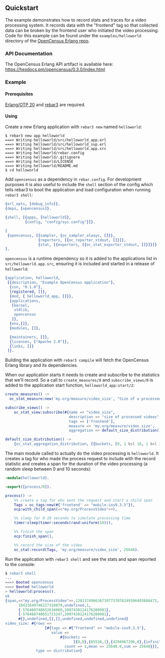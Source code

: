 ## Quickstart

The example demonstrates how to record stats and traces for a video processing system. It records data with the "frontend" tag so that collected data can be broken by the frontend user who initiated the video processing. Code for this example can be found under the `examples/helloworld` directory of the [OpenCensus Erlang repo](https://github.com/census-instrumentation/opencensus-erlang).

### API Documentation

The OpenCensus Erlang API artifact is available here: https://hexdocs.pm/opencensus/0.3.0/index.html

### Example

#### Prerequisites

[Erlang/OTP 20](https://erlang.org) and [rebar3](https://rebar3.org) are required.

#### Using

Create a new Erlang application with `rebar3 new` named `helloworld`:

```shell
$ rebar3 new app helloworld
===> Writing helloworld/src/helloworld_app.erl
===> Writing helloworld/src/helloworld_sup.erl
===> Writing helloworld/src/helloworld.app.src
===> Writing helloworld/rebar.config
===> Writing helloworld/.gitignore
===> Writing helloworld/LICENSE
===> Writing helloworld/README.md
$ cd helloworld
```

Add `opencensus` as a dependency in `rebar.config`. For development purposes it is also useful to include the `shell` section of the config which tells rebar3 to boot the application and load configuration when running `rebar3 shell`:

```erlang
{erl_opts, [debug_info]}.
{deps, [opencensus]}.

{shell, [{apps, [helloworld]},
         {config, "config/sys.config"}]}.
```

```erlang
[
 {opencensus, [{sampler, {oc_sampler_always, []}},
               {reporters, [{oc_reporter_stdout, []}]},
               {stat, [{exporters, [{oc_stat_exporter_stdout, []}]}]}
].
```

`opencensus` is a runtime dependency so it is added to the applications list in `src/helloworld.app.src`, ensuring it is included and started in a release of `helloworld`:

```erlang
{application, helloworld,
 [{description, "Example OpenCensus application"},
  {vsn, "0.1.0"},
  {registered, []},
  {mod, { helloworld_app, []}},
  {applications,
   [kernel,
    stdlib,
    opencensus
   ]},
  {env,[]},
  {modules, []},

  {maintainers, []},
  {licenses, ["Apache 2.0"]},
  {links, []}
 ]}.
```

Building the application with `rebar3 compile` will fetch the OpenCensus Erlang library and its dependencies.

When our application starts it needs to create and subscribe to the statistics that we'll record. So a call to `create_measures/0` and `subscribe_views/0` is added to the application start function, `helloworld_app:start/2`:

```erlang
create_measures() ->
  oc_stat_measure:new('my.org/measure/video_size', "Size of a processed video", bytes).

subscribe_views() ->
    oc_stat_view:subscribe(#{name => "video_size",
                             description => "size of processed videos",
                             tags => ['frontend'],
                             measure => 'my.org/measure/video_size',
                             aggregation => default_size_distribution()}).

default_size_distribution() ->
    {oc_stat_aggregation_distribution, [{buckets, [0, 1 bsl 16, 1 bsl 32]}]}.
```

The main module called to actually do the video processing is `helloworld`. It creates a tag for who made the process request to include with the record statistic and creates a span for the duration of the video processing (a random sleep between 0 and 10 seconds):

```erlang
-module(helloworld).

-export([process/0]).

process() ->
    %% create a tag for who sent the request and start a child span
    Tags = oc_tags:new(#{'frontend' => "mobile-ios9.3.5"}),
    ocp:with_child_span(<<"my.org/ProcessVideo">>),

    %% sleep for 0-10 seconds to simulate processing time
    timer:sleep(timer:seconds(rand:uniform(10))),

    %% finish the span
    ocp:finish_span(),

    %% record the size of the video
    oc_stat:record(Tags, 'my.org/measure/video_size', 25648).
```

Run the application with `rebar3 shell` and see the stats and span reported to the console:

```erlang
$ rebar3 shell
...
===> Booted opencensus
===> Booted helloworld
> helloworld:process().
ok
{span,<<"my.org/ProcessVideo">>,1201374966367397737078249396493886473,
      10421649746227310879,undefined,1,
      {-576460748652616660,2097430124176280981},
      {-576460740651723247,2097430124176280981},
      #{},undefined,[],[],undefined,undefined,undefined}
video_size: #{rows =>
                  [#{tags => #{"frontend" => "mobile-ios9.3.5"},
                     value =>
                         #{buckets =>
                               [{0,0},{65536,1},{4294967296,0},{infinity,0}],
                           count => 1,mean => 25648.0,sum => 25648}}],
              type => distribution}
```
